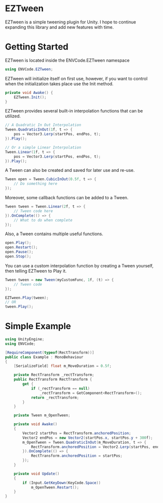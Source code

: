 # EZTween

EZTween is a simple tweening plugin for Unity. I hope to continue expanding this library and add new features with time.

# Getting Started
EZTween is located inside the ENVCode.EZTween namespace
```csharp
using ENVCode.EZTween;
```

EZTween will initialize itself on first use, however, if you want to control when the initialization takes place use the Init method.
```csharp
private void Awake() {
    EZTween.Init();
}
```

EZTween provides several built-in interpolation functions that can be utilized.  


```csharp
// A Quadratic In Out Interpolation
Tween.QuadraticInOut(1f, t => {
    pos = Vector3.Lerp(startPos, endPos, t);
}).Play();

// Or a simple Linear Interpolation
Tween.Linear(1f, t => {
    pos = Vector3.Lerp(startPos, endPos, t);
}).Play();
```

A Tween can also be created and saved for later use and re-use.
```csharp
Tween open = Tween.CubicInOut(0.5f, t => {
    // Do something here
});
```

Moreover, some callback functions can be added to a Tween.
```csharp
Tween tween = Tween.Linear(2f, t => {
    // Tween code here
}).OnComplete(() => {
    // What to do when complete
});
```

Also, a Tween contains multiple useful functions.
```csharp
open.Play();
open.Restart();
open.Pause();
open.Stop();
```

You can use a custom interpolation function by creating a Tween yourself, then telling EZTween to Play it.
```csharp
Tween tween = new Tween(myCustomFunc, 1f, (t) => {
    // Tween code
});

EZTween.Play(tween);
// OR
tween.Play();
```

# Simple Example

```csharp
using UnityEngine;
using ENVCode;

[RequireComponent(typeof(RectTransform))]
public class Example : MonoBehaviour
{
    [SerializeField] float m_MoveDuration = 0.5f;

    private RectTransform _rectTransform;
    public RectTransform RectTransform {
        get {
            if (_rectTransform == null)
                _rectTransform = GetComponent<RectTransform>();
            return _rectTransform;
        }
    }

    private Tween m_OpenTween;

    private void Awake()
    {
        Vector2 startPos = RectTransform.anchoredPosition;
        Vector2 endPos = new Vector2(startPos.x, startPos.y + 300f);
        m_OpenTween = Tween.QuadraticInOut(m_MoveDuration, t => {
            RectTransform.anchoredPosition = Vector2.Lerp(startPos, endPos, t);
        }).OnComplete(() => {
            RectTransform.anchoredPosition = startPos;
        });
    }

    private void Update()
    {
        if (Input.GetKeyDown(KeyCode.Space))
            m_OpenTween.Restart();
    }
}
```
